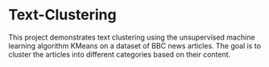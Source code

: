 # Text-Clustering
This project demonstrates text clustering using the unsupervised machine learning algorithm KMeans on a dataset of BBC news articles. The goal is to cluster the articles into different categories based on their content.
